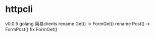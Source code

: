 # httpcli
v0.0.5
golang 简易clients
rename Get() -> FormGet()
rename Post() -> FormPost()
fix FormGet() 